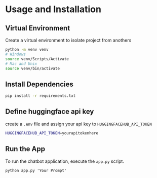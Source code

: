 # Usage and Installation

## Virtual Environment
Create a virtual environment to isolate project from anothers

```bash
python -m venv venv
# Windows
source venv/Scripts/Activate
# Mac and Unix
source venv/bin/activate
```
## Install Dependencies
```bash
pip install -r requirements.txt
```

## Define huggingface api key
create a `.env` file and assign your api key to `HUGGINGFACEHUB_API_TOKEN`

```bash
HUGGINGFACEHUB_API_TOKEN=yourapitokenhere
```

## Run the App
To run the chatbot application, execute the `app.py` script. 
```
python app.py 'Your Prompt'
```

